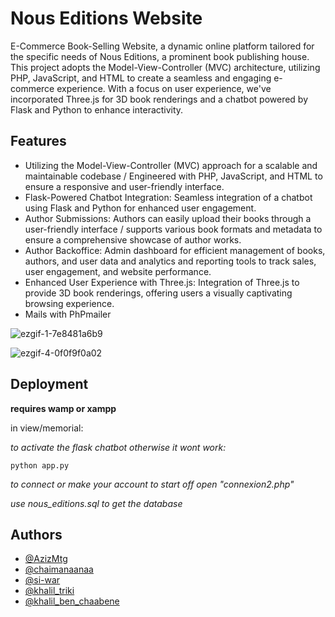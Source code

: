 
# Nous Editions Website

E-Commerce Book-Selling Website, a dynamic online platform tailored for the specific needs of Nous Editions, a prominent book publishing house. This project adopts the Model-View-Controller (MVC) architecture, utilizing PHP, JavaScript, and HTML to create a seamless and engaging e-commerce experience. With a focus on user experience, we've incorporated Three.js for 3D book renderings and a chatbot powered by Flask and Python to enhance interactivity.


## Features
- Utilizing the Model-View-Controller (MVC) approach for a scalable and maintainable codebase / Engineered with PHP, JavaScript, and HTML to ensure a responsive and user-friendly interface.
- Flask-Powered Chatbot Integration: Seamless integration of a chatbot using Flask and Python for enhanced user engagement.
- Author Submissions: Authors can easily upload their books through a user-friendly interface / supports various book formats and metadata to ensure a comprehensive showcase of author works.
- Author Backoffice: Admin dashboard for efficient management of books, authors, and user data and analytics and reporting tools to track sales, user engagement, and website performance.
- Enhanced User Experience with Three.js: Integration of Three.js to provide 3D book renderings, offering users a visually captivating browsing experience.
- Mails with PhPmailer

![ezgif-1-7e8481a6b9](https://github.com/AzizMtg/NousEditions-website/assets/131389390/7d51cf32-d8b4-4f59-83b9-b129d3eaa2d8)

![ezgif-4-0f0f9f0a02](https://github.com/AzizMtg/NousEditions-website/assets/131389390/06b6d790-4a68-4f44-a37c-e62b278bae74)


## Deployment

**requires wamp or xampp**

in view/memorial:

*to activate the flask chatbot otherwise it wont work:*
```
python app.py
```
*to connect or make your account to start off open "connexion2.php"*

*use nous_editions.sql to get the database*







## Authors

- [@AzizMtg](https://github.com/AzizMtg)
- [@chaimanaanaa](https://github.com/chaimanaanaa)
- [@si-war](https://github.com/si-war)
- [@khalil_triki](https://github.com/khaliltriki02)
- [@khalil_ben_chaabene](https://github.com/5Obz)




